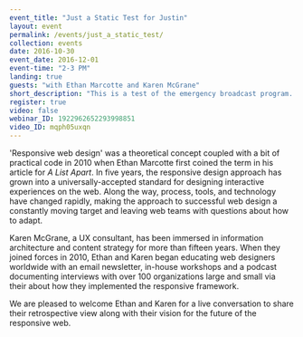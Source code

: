 ```yaml
---
event_title: "Just a Static Test for Justin"
layout: event
permalink: /events/just_a_static_test/
collection: events
date: 2016-10-30
event_date: 2016-12-01
event-time: "2-3 PM"
landing: true
guests: "with Ethan Marcotte and Karen McGrane"
short_description: "This is a test of the emergency broadcast program. Had this been a real emergency, it would have been louder."
register: true
video: false
webinar_ID: 1922962652293998851
video_ID: mqph05uxqn
---
```

<p class="hero-text">
'Responsive web design' was a theoretical concept coupled with a bit of practical code in 2010 when Ethan Marcotte first coined the term in his article for <cite>A List Apart</cite>. In five years, the responsive design approach has grown into a universally-accepted standard for designing interactive experiences on the web. Along the way, process, tools, and technology have changed rapidly, making the approach to successful web design a constantly moving target and leaving web teams with questions about how to adapt.
</p>

Karen McGrane, a UX consultant, has been immersed in information architecture and content strategy for more than fifteen years. When they joined forces in 2010, Ethan and Karen began educating web designers worldwide with an email newsletter, in-house workshops and a podcast documenting interviews with over 100 organizations large and small via their about how they implemented the responsive framework.

We are pleased to welcome Ethan and Karen for a live conversation to share their retrospective view along with their vision for the future of the responsive web.

